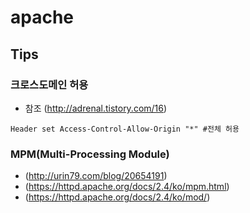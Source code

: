 # apache
## Tips
### 크로스도메인 허용
- 참조 (http://adrenal.tistory.com/16)
```
Header set Access-Control-Allow-Origin "*" #전체 허용  
```
### MPM(Multi-Processing Module)
- (http://urin79.com/blog/20654191)
- (https://httpd.apache.org/docs/2.4/ko/mpm.html)
- (https://httpd.apache.org/docs/2.4/ko/mod/)
